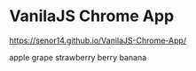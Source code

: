 # VanilaJS Chrome App

https://senor14.github.io/VanilaJS-Chrome-App/

apple
grape
strawberry
berry
banana
